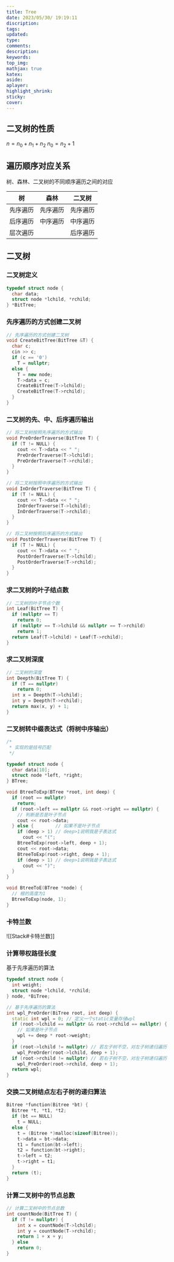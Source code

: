 ```yaml
---
title: Tree
date: 2023/05/30/ 19:19:11
discription:
tags:
updated:
type:
comments:
description:
keywords:
top_img:
mathjax: true
katex:
aside:
aplayer:
highlight_shrink:
sticky:
cover:
---
```


## 二叉树的性质

$n=n_0+n_1+n_2$
$n_0=n_2+1$

## 遍历顺序对应关系

树、森林、二叉树的不同顺序遍历之间的对应

| 树       | 森林     | 二叉树   |
| -------- | -------- | -------- |
| 先序遍历 | 先序遍历 | 先序遍历 |
| 后序遍历 | 中序遍历 | 中序遍历 |
| 层次遍历 |          | 后序遍历 |

## 二叉树

### 二叉树定义

```cpp
typedef struct node {
  char data;
  struct node *lchild, *rchild;
} *BitTree;
```

### 先序遍历的方式创建二叉树

```cpp
// 先序遍历的方式创建二叉树
void CreateBitTree(BitTree &T) {
  char c;
  cin >> c;
  if (c == '0')
    T = nullptr;
  else {
    T = new node;
    T->data = c;
    CreateBitTree(T->lchild);
    CreateBitTree(T->rchild);
  }
}
```

### 二叉树的先、中、后序遍历输出

```cpp
// 将二叉树按照先序遍历的方式输出
void PreOrderTraverse(BitTree T) {
  if (T != NULL) {
    cout << T->data << " ";
    PreOrderTraverse(T->lchild);
    PreOrderTraverse(T->rchild);
  }
}

// 将二叉树按照中序遍历的方式输出
void InOrderTraverse(BitTree T) {
  if (T != NULL) {
    cout << T->data << " ";
    InOrderTraverse(T->lchild);
    InOrderTraverse(T->rchild);
  }
}

// 将二叉树按照后序遍历的方式输出
void PostOrderTraverse(BitTree T) {
  if (T != NULL) {
    cout << T->data << " ";
    PostOrderTraverse(T->lchild);
    PostOrderTraverse(T->rchild);
  }
}
```

### 求二叉树的叶子结点数

```cpp
// 二叉树的叶子节点个数
int Leaf(BitTree T) {
  if (nullptr == T)
    return 0;
  if (nullptr == T->lchild && nullptr == T->rchild)
    return 1;
  return Leaf(T->lchild) + Leaf(T->rchild);
}
```

### 求二叉树深度

```cpp
// 二叉树的深度
int Deepth(BitTree T) {
  if (T == nullptr)
    return 0;
  int x = Deepth(T->lchild);
  int y = Deepth(T->rchild);
  return max(x, y) + 1;
}
```

### 二叉树转中缀表达式（将树中序输出）

```cpp
/*
 * 实现的是括号匹配
 */

typedef struct node {
  char data[10];
  struct node *left, *right;
} BTree;

void BtreeToExp(BTree *root, int deep) {
  if (root == nullptr)
    return;
  if (root->left == nullptr && root->right == nullptr) {
    // 判断是否是叶子节点
    cout << root->data;
  } else {        // 如果不是叶子节点
    if (deep > 1) // deep>1说明我是子表达式
      cout << "(";
    BtreeToExp(root->left, deep + 1);
    cout << root->data;
    BtreeToExp(root->right, deep + 1);
    if (deep > 1) // deep>1说明我是子表达式
      cout << ")";
  }
}

void BtreeToE(BTree *node) {
  // 根的高度为1
  BtreeToExp(node, 1);
}
```

### 卡特兰数

![[Stack#卡特兰数]]

### 计算带权路径长度

基于先序遍历的算法

```cpp
typedef struct node {
  int weight;
  struct node *lchild, *rchild;
} node, *BiTree;

// 基于先序遍历的算法
int wpl_PreOrder(BiTree root, int deep) {
  static int wpl = 0; // 定义一个static变量存储wpl
  if (root->lchild == nullptr && root->rchild == nullptr) {
    // 如果是叶子节点
    wpl += deep * root->weight;
  }
  if (root->lchild != nullptr) // 若左子树不空，对左子树递归遍历
    wpl_PreOrder(root->lchild, deep + 1);
  if (root->rchild != nullptr) // 若右子树不空，对左子树递归遍历
    wpl_PreOrder(root->rchild, deep + 1);
  return wpl;
}
```

### 交换二叉树结点左右子树的递归算法

```cpp
Bitree *function(Bitree *bt) {
  Bitree *t, *t1, *t2;
  if (bt == NULL)
    t = NULL;
  else {
    t = (Bitree *)malloc(sizeof(Bitree));
    t->data = bt->data;
    t1 = function(bt->left);
    t2 = function(bt->right);
    t->left = t2;
    t->right = t1;
  }
  return (t);
}
```

### 计算二叉树中的节点总数

```cpp
// 计算二叉树中的节点总数
int countNode(BitTree T) {
  if (T != nullptr) {
    int x = countNode(T->lchild);
    int y = countNode(T->rchild);
    return 1 + x + y;
  } else
    return 0;
}
```
